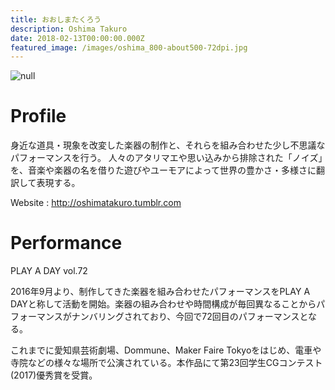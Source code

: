 ```yaml
---
title: おおしまたくろう
description: Oshima Takuro
date: 2018-02-13T00:00:00.000Z
featured_image: /images/oshima_800-about500-72dpi.jpg
---
```

![null](/images/oshima_800-400-72dpi.jpg)

# Profile

身近な道具・現象を改変した楽器の制作と、それらを組み合わせた少し不思議なパフォーマンスを行う。 人々のアタリマエや思い込みから排除された「ノイズ」を、音楽や楽器の名を借りた遊びやユーモアによって世界の豊かさ・多様さに翻訳して表現する。

Website : <http://oshimatakuro.tumblr.com>

# Performance

PLAY A DAY vol.72

2016年9月より、制作してきた楽器を組み合わせたパフォーマンスをPLAY A DAYと称して活動を開始。楽器の組み合わせや時間構成が毎回異なることからパフォーマンスがナンバリングされており、今回で72回目のパフォーマンスとなる。 

これまでに愛知県芸術劇場、Dommune、Maker Faire Tokyoをはじめ、電車や寺院などの様々な場所で公演されている。本作品にて第23回学生CGコンテスト(2017)優秀賞を受賞。
